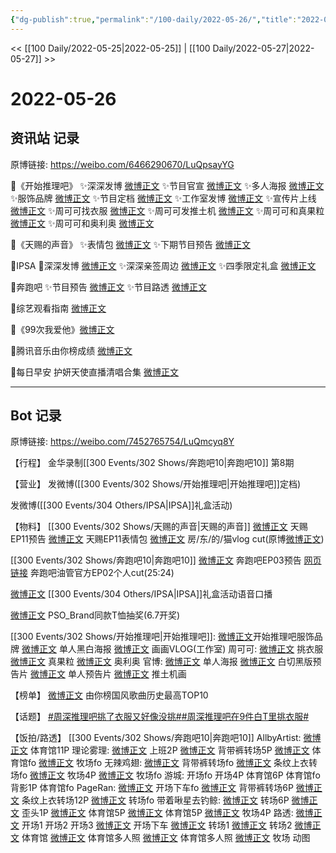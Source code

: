 ```yaml
---
{"dg-publish":true,"permalink":"/100-daily/2022-05-26/","title":"2022-05-26"}
---
```



<< [[100 Daily/2022-05-25\|2022-05-25]] | [[100 Daily/2022-05-27\|2022-05-27]] >>

# 2022-05-26

## 资讯站 记录

原博链接: https://weibo.com/6466290670/LuQpsayYG

🌟《开始推理吧》
✨深深发博 [微博正文](https://m.weibo.cn/6466290670/4773308124631281)
✨节目官宣 [微博正文](https://m.weibo.cn/6466290670/4773300578814739)
✨多人海报 [微博正文](https://m.weibo.cn/6466290670/4773309075948662)
✨服饰品牌 [微博正文](https://m.weibo.cn/6466290670/4773422633063433)
✨节目定档 [微博正文](https://m.weibo.cn/6466290670/4773319922945271)
✨工作室发博 [微博正文](https://m.weibo.cn/6466290670/4773385903803482)
✨宣传片上线 [微博正文](https://m.weibo.cn/6466290670/4773336565155570)
✨周可可找衣服 [微博正文](https://m.weibo.cn/6466290670/4773334389359955)
✨周可可发推土机 [微博正文](https://m.weibo.cn/6466290670/4773347927265232)
✨周可可和真果粒 [微博正文](https://m.weibo.cn/6466290670/4773403048808864)
✨周可可和奥利奥 [微博正文](https://m.weibo.cn/6466290670/4773402181634156)

🌟《天赐的声音》
✨表情包 [微博正文](https://m.weibo.cn/6466290670/4773316546267548)
✨下期节目预告 [微博正文](https://m.weibo.cn/6466290670/4773300520092874)

🌟IPSA
🌟深深发博 [微博正文](https://m.weibo.cn/6466290670/4773453733302881)
✨深深亲签周边 [微博正文](https://m.weibo.cn/6466290670/4773460708954064)
✨四季限定礼盒 [微博正文](https://m.weibo.cn/6466290670/4773468060522405)

🌟奔跑吧
✨节目预告 [微博正文](https://m.weibo.cn/6466290670/4773454328366657)
✨节目路透 [微博正文](https://m.weibo.cn/6466290670/4773396606618341)

🌟综艺观看指南 [微博正文](https://m.weibo.cn/6466290670/4773510133583209)

🌟《99次我爱他》[微博正文](https://m.weibo.cn/6466290670/4773396158613036)

🌟腾讯音乐由你榜成绩 [微博正文](https://m.weibo.cn/6466290670/4773503225563139)

🌟每日早安 护妍天使直播清唱合集 [微博正文](https://m.weibo.cn/6466290670/4773292613569771)

---
## Bot 记录

原博链接: https://weibo.com/7452765754/LuQmcyq8Y

【行程】
金华录制[[300 Events/302 Shows/奔跑吧10\|奔跑吧10]] 第8期

【营业】
[](https://m.weibo.cn/1736988591/4773307055080320) 发微博([[300 Events/302 Shows/开始推理吧\|开始推理吧]]定档)

[](https://m.weibo.cn/1736988591/4773446988857870) 发微博([[300 Events/304 Others/IPSA\|IPSA]]礼盒活动)

【物料】
[[300 Events/302 Shows/天赐的声音\|天赐的声音]]
[微博正文](https://m.weibo.cn/1315706994/4773299730517361) 天赐EP11预告
[微博正文](https://m.weibo.cn/1315706994/4773314838661302) 天赐EP11表情包
[微博正文](https://m.weibo.cn/5219918112/4773372997929561) 房/东/的/猫vlog cut(原博[微博正文](https://m.weibo.cn/3908615569/4773066187737281))

[[300 Events/302 Shows/奔跑吧10\|奔跑吧10]]
[微博正文](https://m.weibo.cn/5242381821/4773450729658266) 奔跑吧EP03预告
[网页链接](https://weibo.cn/sinaurl?u=https%3A%2F%2Fyoutu.be%2F95XuOk6gaeg) 奔跑吧油管官方EP02个人cut(25:24)

[微博正文](https://m.weibo.cn/1851789841/4773461074118886) [[300 Events/304 Others/IPSA\|IPSA]]礼盒活动语音口播

[微博正文](https://m.weibo.cn/5710248208/4773419650648743) PSO_Brand同款T恤抽奖(6.7开奖)

[[300 Events/302 Shows/开始推理吧\|开始推理吧]]:
[微博正文](https://m.weibo.cn/7710473200/4773317363634765)开始推理吧服饰品牌
[微博正文](https://m.weibo.cn/1817151682/4773412679714063) 单人黑白海报
[微博正文](https://m.weibo.cn/7478855230/4773383847807653) 画画VLOG(工作室)
周可可:
[微博正文](https://m.weibo.cn/7736960489/4773332966443119) 挑衣服
[微博正文](https://m.weibo.cn/7736960489/4773389740803856) 真果粒
[微博正文](https://m.weibo.cn/7736960489/4773401123882505) 奥利奥
官博:
[微博正文](https://m.weibo.cn/2162247381/4773307285504037) 单人海报
[微博正文](https://m.weibo.cn/2162247381/4773318371312144) 白切黑版预告片
[微博正文](https://m.weibo.cn/2162247381/4773332840352863) 单人预告片
[微博正文](https://m.weibo.cn/2162247381/4773346086486935) 推土机画

【榜单】
[微博正文](https://m.weibo.cn/6573096128/4773494942340977) 由你榜国风歌曲历史最高TOP10

【话题】
[#周深推理吧挑了衣服又好像没挑#](https://s.weibo.com/weibo?q=%23%E5%91%A8%E6%B7%B1%E6%8E%A8%E7%90%86%E5%90%A7%E6%8C%91%E4%BA%86%E8%A1%A3%E6%9C%8D%E5%8F%88%E5%A5%BD%E5%83%8F%E6%B2%A1%E6%8C%91%23)[#周深推理吧在9件白T里挑衣服#](https://s.weibo.com/weibo?q=%23%E5%91%A8%E6%B7%B1%E6%8E%A8%E7%90%86%E5%90%A7%E5%9C%A89%E4%BB%B6%E7%99%BDT%E9%87%8C%E6%8C%91%E8%A1%A3%E6%9C%8D%23)

【饭拍/路透】
[[300 Events/302 Shows/奔跑吧10\|奔跑吧10]]
AllbyArtist:
[微博正文](https://m.weibo.cn/6873250805/4773402457932874) 体育馆11P
理论雾理:
[微博正文](https://m.weibo.cn/7458115630/4773346888385760) 上班2P
[微博正文](https://m.weibo.cn/7458115630/4773371189660772) 背带裤转场5P
[微博正文](https://m.weibo.cn/7458115630/4773396065551235) 体育馆fo
[微博正文](https://m.weibo.cn/7458115630/4773514026419702) 牧场fo
无辣鸡翅:
[微博正文](https://m.weibo.cn/7495641082/4773379825206227) 背带裤转场fo
[微博正文](https://m.weibo.cn/7495641082/4773410871444015) 条纹上衣转场fo
[微博正文](https://m.weibo.cn/7495641082/4773432195549702) 牧场4P
[微博正文](https://m.weibo.cn/7495641082/4773512190104920) 牧场fo
游城:
[](https://m.weibo.cn/1801743981/4773342412276786) 开场fo
[](https://m.weibo.cn/1801743981/4773344031806081) 开场4P
[](https://m.weibo.cn/1801743981/4773381528356005) 体育馆6P
[](https://m.weibo.cn/1801743981/4773403134003710) 体育馆fo
[](https://m.weibo.cn/1801743981/4773443503394581) 背影1P
[](https://m.weibo.cn/1801743981/4773488063941042) 体育馆fo
PageRan:
[微博正文](https://m.weibo.cn/7633014126/4773345340163020) 开场下车fo
[微博正文](https://m.weibo.cn/7633014126/4773387735927458) 背带裤转场6P
[微博正文](https://m.weibo.cn/7633014126/4773416676625393) 条纹上衣转场12P
[微博正文](https://m.weibo.cn/7633014126/4773475460580760) 转场fo
带着啾星去钓鲸:
[微博正文](https://m.weibo.cn/3246571812/4773371201717181) 转场6P
[微博正文](https://m.weibo.cn/3246571812/4773395294326104) 歪头1P
[微博正文](https://m.weibo.cn/3246571812/4773438700915753) 体育馆5P
[微博正文](https://m.weibo.cn/3246571812/4773446094947744) 体育馆5P
[微博正文](https://m.weibo.cn/3246571812/4773504392894615) 牧场4P
路透:
[微博正文](https://m.weibo.cn/7495641082/4773362225907107) 开场1
[](https://m.weibo.cn/2314516944/4773364461472052) 开场2
[](https://m.weibo.cn/2954649934/4773349958353303) 开场3
[微博正文](https://m.weibo.cn/7633014126/4773278730945561) 开场下车
[微博正文](https://m.weibo.cn/6083110602/4773433496310809) 转场1
[微博正文](https://m.weibo.cn/6153221451/4773379708030159) 转场2
[微博正文](https://m.weibo.cn/2110705772/4773393557096640) 体育馆
[微博正文](https://m.weibo.cn/5405787673/4773394128834962) 体育馆多人照
[微博正文](https://m.weibo.cn/5876797510/4773398007252198) 体育馆多人照
[微博正文](https://m.weibo.cn/6153221451/4773463773941449) 牧场
[](https://m.weibo.cn/3199780861/4773456363654771) 动图
